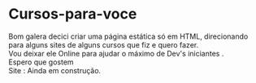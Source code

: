 # Cursos-para-voce
Bom galera decici criar uma página estática só em HTML, direcionando para alguns sites de alguns cursos que fiz e quero fazer. <br>
Vou deixar ele Online para ajudar o máximo de Dev's iniciantes . <br>
  Espero que gostem <br>
Site : Ainda em construção. 
